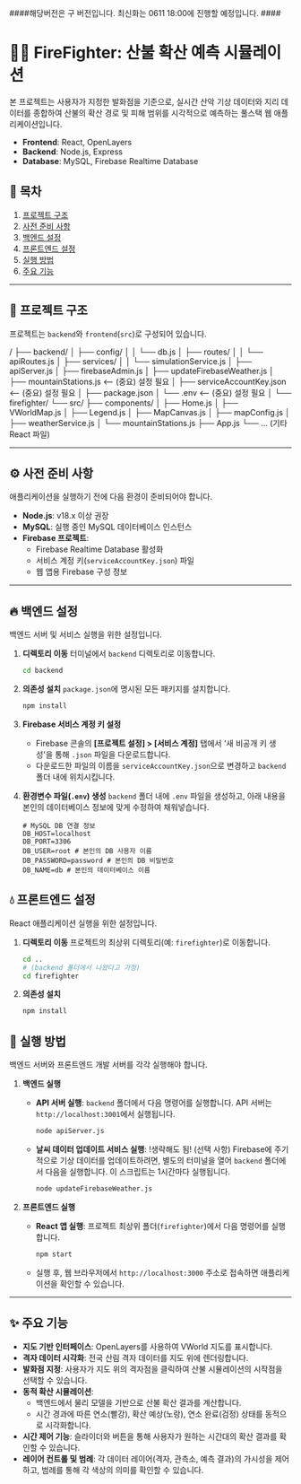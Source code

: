 ####해당버전은 구 버전입니다. 최신화는 0611 18:00에 진행할 예정입니다. ####


# 👨‍🚒 FireFighter: 산불 확산 예측 시뮬레이션

본 프로젝트는 사용자가 지정한 발화점을 기준으로, 실시간 산악 기상 데이터와 지리 데이터를 종합하여 산불의 확산 경로 및 피해 범위를 시각적으로 예측하는 풀스택 웹 애플리케이션입니다.

- **Frontend**: React, OpenLayers
- **Backend**: Node.js, Express
- **Database**: MySQL, Firebase Realtime Database

## 📝 목차

1.  [프로젝트 구조](#-프로젝트-구조)
2.  [사전 준비 사항](#-사전-준비-사항)
3.  [백엔드 설정](#-백엔드-설정)
4.  [프론트엔드 설정](#-프론트엔드-설정)
5.  [실행 방법](#-실행-방법)
6.  [주요 기능](#-주요-기능)

---

## 📁 프로젝트 구조

프로젝트는 `backend`와 `frontend`(`src`)로 구성되어 있습니다.

/
├── backend/
│   ├── config/
│   │   └── db.js
│   ├── routes/
│   │   └── apiRoutes.js
│   ├── services/
│   │   └── simulationService.js
│   ├── apiServer.js
│   ├── firebaseAdmin.js
│   ├── updateFirebaseWeather.js
│   ├── mountainStations.js  <-- (중요) 설정 필요
│   ├── serviceAccountKey.json <-- (중요) 설정 필요
│   ├── package.json
│   └── .env                   <-- (중요) 설정 필요
│
└── firefighter/
└── src/
    ├── components/
    │   ├── Home.js
    │   ├── VWorldMap.js
    │   ├── Legend.js
    │   ├── MapCanvas.js
    │   ├── mapConfig.js
    │   ├── weatherService.js
    │   └── mountainStations.js
    ├── App.js
    └── ... (기타 React 파일)

---

## ⚙️ 사전 준비 사항

애플리케이션을 실행하기 전에 다음 환경이 준비되어야 합니다.

- **Node.js**: v18.x 이상 권장
- **MySQL**: 실행 중인 MySQL 데이터베이스 인스턴스
- **Firebase 프로젝트**:
    - Firebase Realtime Database 활성화
    - 서비스 계정 키(`serviceAccountKey.json`) 파일
    - 웹 앱용 Firebase 구성 정보

---

## 🔥 백엔드 설정

백엔드 서버 및 서비스 실행을 위한 설정입니다.

1.  **디렉토리 이동**
    터미널에서 `backend` 디렉토리로 이동합니다.
    ```bash
    cd backend
    ```

2.  **의존성 설치**
    `package.json`에 명시된 모든 패키지를 설치합니다.
    ```bash
    npm install
    ```

3.  **Firebase 서비스 계정 키 설정**
    - Firebase 콘솔의 **[프로젝트 설정] > [서비스 계정]** 탭에서 '새 비공개 키 생성'을 통해 `.json` 파일을 다운로드합니다.
    - 다운로드한 파일의 이름을 `serviceAccountKey.json`으로 변경하고 `backend` 폴더 내에 위치시킵니다.

4.  **환경변수 파일(`.env`) 생성**
    `backend` 폴더 내에 `.env` 파일을 생성하고, 아래 내용을 본인의 데이터베이스 정보에 맞게 수정하여 채워넣습니다.
    ```env
    # MySQL DB 연결 정보
    DB_HOST=localhost
    DB_PORT=3306
    DB_USER=root # 본인의 DB 사용자 이름
    DB_PASSWORD=password # 본인의 DB 비밀번호
    DB_NAME=db # 본인의 데이터베이스 이름
    ```

## 💧 프론트엔드 설정

React 애플리케이션 실행을 위한 설정입니다.

1.  **디렉토리 이동**
    프로젝트의 최상위 디렉토리(예: `firefighter`)로 이동합니다.
    ```bash
    cd ..
    # (backend 폴더에서 나왔다고 가정)
    cd firefighter
    ```

2.  **의존성 설치**
    ```bash
    npm install
    ```


## 🚀 실행 방법

백엔드 서버와 프론트엔드 개발 서버를 각각 실행해야 합니다.

1.  **백엔드 실행**
    - **API 서버 실행**: `backend` 폴더에서 다음 명령어를 실행합니다. API 서버는 `http://localhost:3001`에서 실행됩니다.
      ```bash
      node apiServer.js
      ```
    - **날씨 데이터 업데이트 서비스 실행**:  !생략해도 됨!
    (선택 사항) Firebase에 주기적으로 기상 데이터를 업데이트하려면, 별도의 터미널을 열어 `backend` 폴더에서 다음을 실행합니다. 이 스크립트는 1시간마다 실행됩니다.
      ```bash
      node updateFirebaseWeather.js
      ```

2.  **프론트엔드 실행**
    - **React 앱 실행**: 프로젝트 최상위 폴더(`firefighter`)에서 다음 명령어를 실행합니다.
      ```bash
      npm start
      ```
    - 실행 후, 웹 브라우저에서 `http://localhost:3000` 주소로 접속하면 애플리케이션을 확인할 수 있습니다.

---

## ✨ 주요 기능

- **지도 기반 인터페이스**: OpenLayers를 사용하여 VWorld 지도를 표시합니다.
- **격자 데이터 시각화**: 전국 산림 격자 데이터를 지도 위에 렌더링합니다.
- **발화점 지정**: 사용자가 지도 위의 격자점을 클릭하여 산불 시뮬레이션의 시작점을 선택할 수 있습니다.
- **동적 확산 시뮬레이션**:
    - 백엔드에서 물리 모델을 기반으로 산불 확산 결과를 계산합니다.
    - 시간 경과에 따른 연소(빨강), 확산 예상(노랑), 연소 완료(검정) 상태를 동적으로 시각화합니다.
- **시간 제어 기능**: 슬라이더와 버튼을 통해 사용자가 원하는 시간대의 확산 결과를 확인할 수 있습니다.
- **레이어 컨트롤 및 범례**: 각 데이터 레이어(격자, 관측소, 예측 결과)의 가시성을 제어하고, 범례를 통해 각 색상의 의미를 확인할 수 있습니다.
